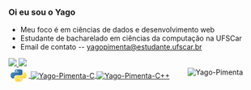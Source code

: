 ### Oi eu sou o Yago
-  Meu foco é em ciências de dados e desenvolvimento web
-  Estudante de bacharelado em ciências da computação na UFSCar
-  Email de contato -- yagopimenta@estudante.ufscar.br

 <div>
  <a href="https://github.com/Yago-Pimenta">
  <img height="180em" src="https://github-readme-stats.vercel.app/api?username=Yago-Pimenta&show_icons=true&theme=light&include_all_commits=true&count_private=true"/>
  <img height="180em" src="https://github-readme-stats.vercel.app/api/top-langs/?username=Yago-Pimenta&layout=compact&langs_count=7&theme=light"/>
</div>
<img align="center" alt="Yago-Pimenta-Python" height="30" width="40" src="https://raw.githubusercontent.com/devicons/devicon/master/icons/python/python-original.svg">
<img align="center" alt="Yago-Pimenta-C" height="30" width="40" src="https://img2.gratispng.com/20171217/033/letter-c-png-5a36954d474e54.1991877715135266052921.jpg">
 <img align="center" alt="Yago-Pimenta-C++" height="30" width="40" src="https://img2.gratispng.com/20180324/icq/kisspng-the-c-programming-language-internet-explorer-5ab6f84e02a659.3278740715219405580109.jpg">
   <img align="right" alt="Yago-Pimenta"  height="100" width="150" src="https://c.tenor.com/6cCZW-cu7xEAAAAC/futurama-serious.gif">
</div>
